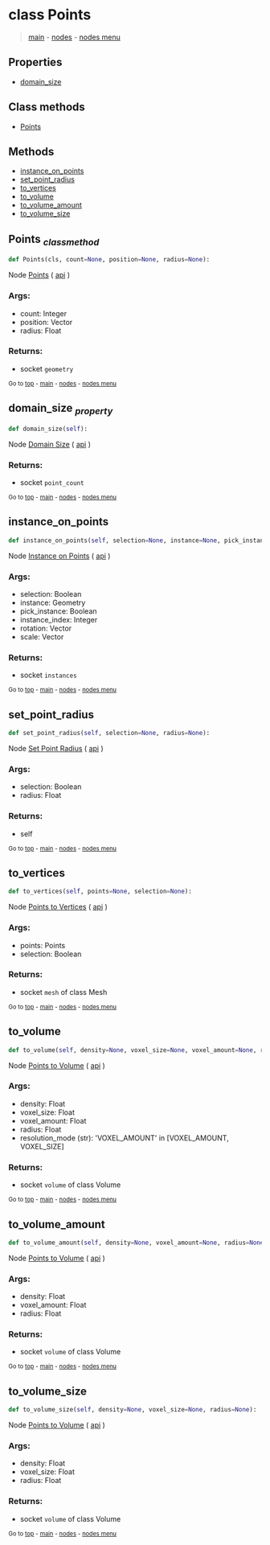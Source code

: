 # class Points

> [main](./structure.md) - [nodes](nodes.md) - [nodes menu](nodes_menus.md)

## Properties

- [domain_size](#domain_size-property)

## Class methods

- [Points](#Points-classmethod)


## Methods

- [instance_on_points](#instance_on_points)
- [set_point_radius](#set_point_radius)
- [to_vertices](#to_vertices)
- [to_volume](#to_volume)
- [to_volume_amount](#to_volume_amount)
- [to_volume_size](#to_volume_size)

## Points <sub>*classmethod*</sub>

```python
def Points(cls, count=None, position=None, radius=None):

```
Node [Points](https://docs.blender.org/manual/en/latest/modeling/geometry_nodes/point/points.html) ( [api](https://docs.blender.org/api/current/bpy.types.GeometryNodePoints.html) )

### Args:
- count: Integer
- position: Vector
- radius: Float

### Returns:
- socket `geometry`

<sub>Go to [top](#class-Points) - [main](./structure.md) - [nodes](nodes.md) - [nodes menu](nodes_menus.md)</sub>

## domain_size <sub>*property*</sub>

```python
def domain_size(self):

```
Node [Domain Size](https://docs.blender.org/manual/en/latest/modeling/geometry_nodes/attribute/domain_size.html) ( [api](https://docs.blender.org/api/current/bpy.types.GeometryNodeAttributeDomainSize.html) )

### Returns:
- socket `point_count`

<sub>Go to [top](#class-Points) - [main](./structure.md) - [nodes](nodes.md) - [nodes menu](nodes_menus.md)</sub>

## instance_on_points

```python
def instance_on_points(self, selection=None, instance=None, pick_instance=None, instance_index=None, rotation=None, scale=None):

```
Node [Instance on Points](https://docs.blender.org/manual/en/latest/modeling/geometry_nodes/instances/instance_on_points.html) ( [api](https://docs.blender.org/api/current/bpy.types.GeometryNodeInstanceOnPoints.html) )

### Args:
- selection: Boolean
- instance: Geometry
- pick_instance: Boolean
- instance_index: Integer
- rotation: Vector
- scale: Vector

### Returns:
- socket `instances`

<sub>Go to [top](#class-Points) - [main](./structure.md) - [nodes](nodes.md) - [nodes menu](nodes_menus.md)</sub>

## set_point_radius

```python
def set_point_radius(self, selection=None, radius=None):

```
Node [Set Point Radius](https://docs.blender.org/manual/en/latest/modeling/geometry_nodes/point/set_point_radius.html) ( [api](https://docs.blender.org/api/current/bpy.types.GeometryNodeSetPointRadius.html) )

### Args:
- selection: Boolean
- radius: Float

### Returns:
- self

<sub>Go to [top](#class-Points) - [main](./structure.md) - [nodes](nodes.md) - [nodes menu](nodes_menus.md)</sub>

## to_vertices

```python
def to_vertices(self, points=None, selection=None):

```
Node [Points to Vertices](https://docs.blender.org/manual/en/latest/modeling/geometry_nodes/point/points_to_vertices.html) ( [api](https://docs.blender.org/api/current/bpy.types.GeometryNodePointsToVertices.html) )

### Args:
- points: Points
- selection: Boolean

### Returns:
- socket `mesh` of class Mesh

<sub>Go to [top](#class-Points) - [main](./structure.md) - [nodes](nodes.md) - [nodes menu](nodes_menus.md)</sub>

## to_volume

```python
def to_volume(self, density=None, voxel_size=None, voxel_amount=None, radius=None, resolution_mode='VOXEL_AMOUNT'):

```
Node [Points to Volume](https://docs.blender.org/manual/en/latest/modeling/geometry_nodes/point/points_to_volume.html) ( [api](https://docs.blender.org/api/current/bpy.types.GeometryNodePointsToVolume.html) )

### Args:
- density: Float
- voxel_size: Float
- voxel_amount: Float
- radius: Float
- resolution_mode (str): 'VOXEL_AMOUNT' in [VOXEL_AMOUNT, VOXEL_SIZE]

### Returns:
- socket `volume` of class Volume

<sub>Go to [top](#class-Points) - [main](./structure.md) - [nodes](nodes.md) - [nodes menu](nodes_menus.md)</sub>

## to_volume_amount

```python
def to_volume_amount(self, density=None, voxel_amount=None, radius=None):

```
Node [Points to Volume](https://docs.blender.org/manual/en/latest/modeling/geometry_nodes/point/points_to_volume.html) ( [api](https://docs.blender.org/api/current/bpy.types.GeometryNodePointsToVolume.html) )

### Args:
- density: Float
- voxel_amount: Float
- radius: Float

### Returns:
- socket `volume` of class Volume

<sub>Go to [top](#class-Points) - [main](./structure.md) - [nodes](nodes.md) - [nodes menu](nodes_menus.md)</sub>

## to_volume_size

```python
def to_volume_size(self, density=None, voxel_size=None, radius=None):

```
Node [Points to Volume](https://docs.blender.org/manual/en/latest/modeling/geometry_nodes/point/points_to_volume.html) ( [api](https://docs.blender.org/api/current/bpy.types.GeometryNodePointsToVolume.html) )

### Args:
- density: Float
- voxel_size: Float
- radius: Float

### Returns:
- socket `volume` of class Volume

<sub>Go to [top](#class-Points) - [main](./structure.md) - [nodes](nodes.md) - [nodes menu](nodes_menus.md)</sub>

